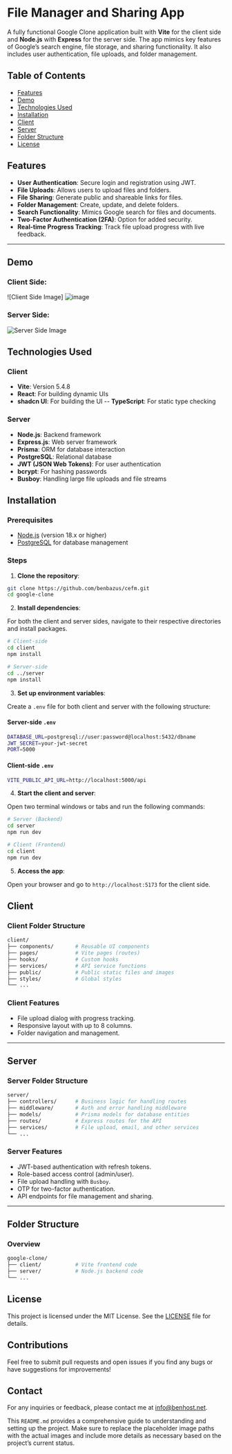 # File Manager and Sharing App

A fully functional Google Clone application built with **Vite** for the client side and **Node.js** with **Express** for the server side. The app mimics key features of Google’s search engine, file storage, and sharing functionality. It also includes user authentication, file uploads, and folder management.

## Table of Contents

- [Features](#features)
- [Demo](#demo)
- [Technologies Used](#technologies-used)
- [Installation](#installation)
- [Client](#client)
- [Server](#server)
- [Folder Structure](#folder-structure)
- [License](#license)

## Features

- **User Authentication**: Secure login and registration using JWT.
- **File Uploads**: Allows users to upload files and folders.
- **File Sharing**: Generate public and shareable links for files.
- **Folder Management**: Create, update, and delete folders.
- **Search Functionality**: Mimics Google search for files and documents.
- **Two-Factor Authentication (2FA)**: Option for added security.
- **Real-time Progress Tracking**: Track file upload progress with live feedback.

---

## Demo

### Client Side:

![Client Side Image] ![image](https://github.com/user-attachments/assets/c559a1ad-ea99-4432-a9f4-327df3a13601)


### Server Side:

![Server Side Image](path-to-server-side-image.png)


## Technologies Used

### Client

- **Vite**: Version 5.4.8
- **React**: For building dynamic UIs
- **shadcn UI**: For building the UI
-- **TypeScript**: For static type checking

### Server

- **Node.js**: Backend framework
- **Express.js**: Web server framework
- **Prisma**: ORM for database interaction
- **PostgreSQL**: Relational database
- **JWT (JSON Web Tokens)**: For user authentication
- **bcrypt**: For hashing passwords
- **Busboy**: Handling large file uploads and file streams

## Installation

### Prerequisites

- [Node.js](https://nodejs.org/en/) (version 18.x or higher)
- [PostgreSQL](https://www.postgresql.org/) for database management

### Steps

1. **Clone the repository**:

```bash
git clone https://github.com/benbazus/cefm.git
cd google-clone
```

2. **Install dependencies**:

For both the client and server sides, navigate to their respective directories and install packages.

```bash
# Client-side
cd client
npm install

# Server-side
cd ../server
npm install
```

3. **Set up environment variables**:

Create a `.env` file for both client and server with the following structure:

#### Server-side `.env`

```bash
DATABASE_URL=postgresql://user:password@localhost:5432/dbname
JWT_SECRET=your-jwt-secret
PORT=5000
```

#### Client-side `.env`

```bash
VITE_PUBLIC_API_URL=http://localhost:5000/api
```

4. **Start the client and server**:

Open two terminal windows or tabs and run the following commands:

```bash
# Server (Backend)
cd server
npm run dev

# Client (Frontend)
cd client
npm run dev
```

5. **Access the app**:

Open your browser and go to `http://localhost:5173` for the client side.

## Client

### Client Folder Structure

```bash
client/
├── components/       # Reusable UI components
├── pages/            # Vite pages (routes)
├── hooks/            # Custom hooks
├── services/         # API service functions
├── public/           # Public static files and images
├── styles/           # Global styles
└── ...
```

### Client Features

- File upload dialog with progress tracking.
- Responsive layout with up to 8 columns.
- Folder navigation and management.

---

## Server

### Server Folder Structure

```bash
server/
├── controllers/      # Business logic for handling routes
├── middleware/       # Auth and error handling middleware
├── models/           # Prisma models for database entities
├── routes/           # Express routes for the API
├── services/         # File upload, email, and other services
└── ...
```

### Server Features

- JWT-based authentication with refresh tokens.
- Role-based access control (admin/user).
- File upload handling with `Busboy`.
- OTP for two-factor authentication.
- API endpoints for file management and sharing.

---

## Folder Structure

### Overview

```bash
google-clone/
├── client/           # Vite frontend code
├── server/           # Node.js backend code
└── ...
```

## License

This project is licensed under the MIT License. See the [LICENSE](LICENSE) file for details.

## Contributions

Feel free to submit pull requests and open issues if you find any bugs or have suggestions for improvements!

## Contact

For any inquiries or feedback, please contact me at [info@benhost.net](mailto:benhost.net).


This `README.md` provides a comprehensive guide to understanding and setting up the project. Make sure to replace the placeholder image paths with the actual images and include more details as necessary based on the project’s current status.
